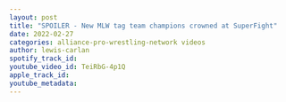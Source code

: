 ```yaml
---
layout: post
title: "SPOILER - New MLW tag team champions crowned at SuperFight"
date: 2022-02-27
categories: alliance-pro-wrestling-network videos
author: lewis-carlan
spotify_track_id: 
youtube_video_id: TeiRbG-4p1Q
apple_track_id: 
youtube_metadata: 
---
```


